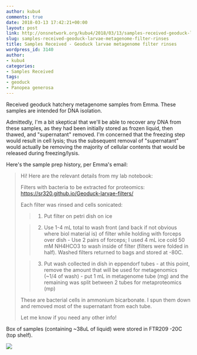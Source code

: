 ```yaml
---
author: kubu4
comments: true
date: 2018-03-13 17:42:21+00:00
layout: post
link: http://onsnetwork.org/kubu4/2018/03/13/samples-received-geoduck-larvae-metagenome-filter-rinses/
slug: samples-received-geoduck-larvae-metagenome-filter-rinses
title: Samples Received - Geoduck larvae metagenome filter rinses
wordpress_id: 3140
author:
- kubu4
categories:
- Samples Received
tags:
- geoduck
- Panopea generosa
---
```


Received geoduck hatchery metagenome samples from Emma. These samples are intended for DNA isolation.

Admittedly, I'm a bit skeptical that we'll be able to recover any DNA from these samples, as they had been initially stored as frozen liquid, then thawed, and "supernatant" removed. I'm concerned that the freezing step would result in cell lysis; thus the subsequent removal of "supernatant" would actually be removing the majority of cellular contents that would be released during freezing/lysis.

Here's the sample prep history, per Emma's email:



<blockquote>
  Hi!
  Here are the relevant details from my lab notebook:
  
  Filters with bacteria to be extracted for proteomics: https://sr320.github.io/Geoduck-larvae-filters/
  
  Each filter was rinsed and cells sonicated:
  
  
> 
> 
  
>   1. Put filter on petri dish on ice
> 
  
>   2. Use 1-4 mL total to wash front (and back if not obvious where biol material is) of filter while holding with forceps over dish - Use 2 pairs of forceps; I used 4 mL ice cold 50 mM NH4HCO3 to wash inside of filter (filters were folded in half). Washed filters returned to bags and stored at -80C.
> 
  
>   3. Put wash collected in dish in eppendorf tubes - at this point, remove the amount that will be used for metagenomics (~1/4 of wash) - put 1 mL in metagenome tube (mg) and the remaining was split between 2 tubes for metaproteomics (mp)
> 
  
  
  These are bacterial cells in ammonium bicarbonate. I spun them down and removed most of the supernatant from each tube.
  
  Let me know if you need any other info!
</blockquote>



Box of samples (containing ~38uL of liquid) were stored in FTR209 -20C (top shelf).

![](http://owl.fish.washington.edu/Athaliana/20180313_metagenome_samples_emma.jpg)
